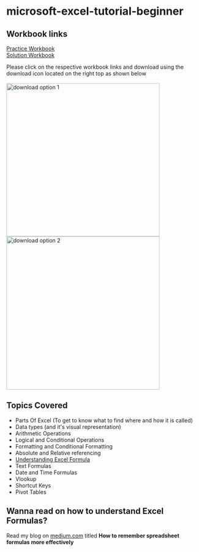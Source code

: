 # microsoft-excel-tutorial-beginner

## Workbook links
[Practice Workbook](https://github.com/AmuthesWaran/microsoft-excel-tutorial-beginner/blob/main/excel-beginner-tutorial_workout.xlsx) <br>
[Solution Workbook](https://github.com/AmuthesWaran/microsoft-excel-tutorial-beginner/blob/main/excel-beginner-tutorial_solution.xlsx)

Please click on the respective workbook links and download using the download icon located on the right top as shown below
<br>
<br>
<img src="https://github.com/AmuthesWaran/microsoft-excel-tutorial-beginner/assets/79437368/bc67f368-51fe-4518-af0a-59f33963b01b" alt="download option 1" width="400"/> <br>
<img src="https://github.com/AmuthesWaran/microsoft-excel-tutorial-beginner/assets/79437368/9e9a4d50-8835-4aad-a96d-e7091fcce9f9" alt="download option 2" width="400"/>
<br>

## Topics Covered
* Parts Of Excel (To get to know what to find where and how it is called) 
* Data types (and it's visual representation)
* Arithmetic Operations
* Logical and Conditional Operations 
* Formatting and Conditional Formatting
* Absolute and Relative referencing
* <a href="https://medium.com/@amutheswaran/how-to-remember-spreadsheet-formulas-more-effectively-c4cafe29629" target="_blank">Understanding Excel Formula</a>
* Text Formulas
* Date and Time Formulas
* Vlookup
* Shortcut Keys
* Pivot Tables
  <br>
## Wanna read on how to understand Excel Formulas?
Read my blog on <a href="https://medium.com/@amutheswaran/how-to-remember-spreadsheet-formulas-more-effectively-c4cafe29629" target="_blank">medium.com</a> titled <b>How to remember spreadsheet formulas more effectively</b>
